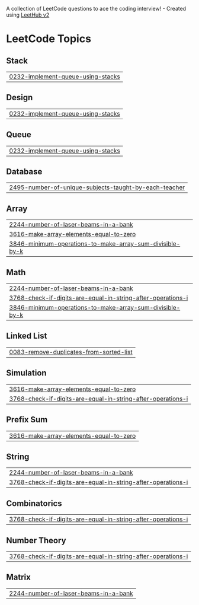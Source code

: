 A collection of LeetCode questions to ace the coding interview! - Created using [LeetHub v2](https://github.com/arunbhardwaj/LeetHub-2.0)
<!---LeetCode Topics Start-->
# LeetCode Topics
## Stack
|  |
| ------- |
| [0232-implement-queue-using-stacks](https://github.com/gsudhk/DSA/tree/master/0232-implement-queue-using-stacks) |
## Design
|  |
| ------- |
| [0232-implement-queue-using-stacks](https://github.com/gsudhk/DSA/tree/master/0232-implement-queue-using-stacks) |
## Queue
|  |
| ------- |
| [0232-implement-queue-using-stacks](https://github.com/gsudhk/DSA/tree/master/0232-implement-queue-using-stacks) |
## Database
|  |
| ------- |
| [2495-number-of-unique-subjects-taught-by-each-teacher](https://github.com/gsudhk/DSA/tree/master/2495-number-of-unique-subjects-taught-by-each-teacher) |
## Array
|  |
| ------- |
| [2244-number-of-laser-beams-in-a-bank](https://github.com/gsudhk/DSA/tree/master/2244-number-of-laser-beams-in-a-bank) |
| [3616-make-array-elements-equal-to-zero](https://github.com/gsudhk/DSA/tree/master/3616-make-array-elements-equal-to-zero) |
| [3846-minimum-operations-to-make-array-sum-divisible-by-k](https://github.com/gsudhk/DSA/tree/master/3846-minimum-operations-to-make-array-sum-divisible-by-k) |
## Math
|  |
| ------- |
| [2244-number-of-laser-beams-in-a-bank](https://github.com/gsudhk/DSA/tree/master/2244-number-of-laser-beams-in-a-bank) |
| [3768-check-if-digits-are-equal-in-string-after-operations-i](https://github.com/gsudhk/DSA/tree/master/3768-check-if-digits-are-equal-in-string-after-operations-i) |
| [3846-minimum-operations-to-make-array-sum-divisible-by-k](https://github.com/gsudhk/DSA/tree/master/3846-minimum-operations-to-make-array-sum-divisible-by-k) |
## Linked List
|  |
| ------- |
| [0083-remove-duplicates-from-sorted-list](https://github.com/gsudhk/DSA/tree/master/0083-remove-duplicates-from-sorted-list) |
## Simulation
|  |
| ------- |
| [3616-make-array-elements-equal-to-zero](https://github.com/gsudhk/DSA/tree/master/3616-make-array-elements-equal-to-zero) |
| [3768-check-if-digits-are-equal-in-string-after-operations-i](https://github.com/gsudhk/DSA/tree/master/3768-check-if-digits-are-equal-in-string-after-operations-i) |
## Prefix Sum
|  |
| ------- |
| [3616-make-array-elements-equal-to-zero](https://github.com/gsudhk/DSA/tree/master/3616-make-array-elements-equal-to-zero) |
## String
|  |
| ------- |
| [2244-number-of-laser-beams-in-a-bank](https://github.com/gsudhk/DSA/tree/master/2244-number-of-laser-beams-in-a-bank) |
| [3768-check-if-digits-are-equal-in-string-after-operations-i](https://github.com/gsudhk/DSA/tree/master/3768-check-if-digits-are-equal-in-string-after-operations-i) |
## Combinatorics
|  |
| ------- |
| [3768-check-if-digits-are-equal-in-string-after-operations-i](https://github.com/gsudhk/DSA/tree/master/3768-check-if-digits-are-equal-in-string-after-operations-i) |
## Number Theory
|  |
| ------- |
| [3768-check-if-digits-are-equal-in-string-after-operations-i](https://github.com/gsudhk/DSA/tree/master/3768-check-if-digits-are-equal-in-string-after-operations-i) |
## Matrix
|  |
| ------- |
| [2244-number-of-laser-beams-in-a-bank](https://github.com/gsudhk/DSA/tree/master/2244-number-of-laser-beams-in-a-bank) |
<!---LeetCode Topics End-->